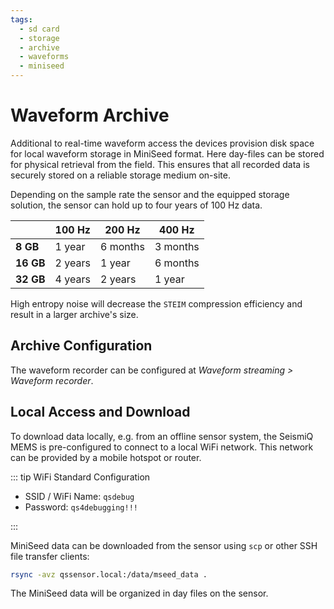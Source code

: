 ```yaml
---
tags:
  - sd card
  - storage
  - archive
  - waveforms
  - miniseed
---
```

# Waveform Archive

Additional to real-time waveform access the devices provision disk space for local waveform storage in MiniSeed format.
Here day-files can be stored for physical retrieval from the field.
This ensures that all recorded data is securely stored on a reliable storage medium on-site.

Depending on the sample rate the sensor and the equipped storage solution, the sensor can hold up to four years of 100 Hz data.

|       | 100 Hz  | 200 Hz   | 400 Hz   |
|-------|---------|----------|----------|
| **8 GB**  | 1 year  | 6 months | 3 months |
| **16 GB** | 2 years | 1 year   | 6 months |
| **32 GB** | 4 years | 2 years  | 1 year   |

High entropy noise will decrease the `STEIM` compression efficiency and result in a larger archive's size.

## Archive Configuration

The waveform recorder can be configured at *Waveform streaming > Waveform recorder*.

## Local Access and Download

To download data locally, e.g. from an offline sensor system, the SeismiQ MEMS is pre-configured to connect to a local WiFi network.
This network can be provided by a mobile hotspot or router.

::: tip WiFi Standard Configuration

* SSID / WiFi Name: `qsdebug`
* Password: `qs4debugging!!!`

:::

MiniSeed data can be downloaded from the sensor using `scp` or other SSH file transfer clients:

```sh
rsync -avz qssensor.local:/data/mseed_data .
```

The MiniSeed data will be organized in day files on the sensor.
